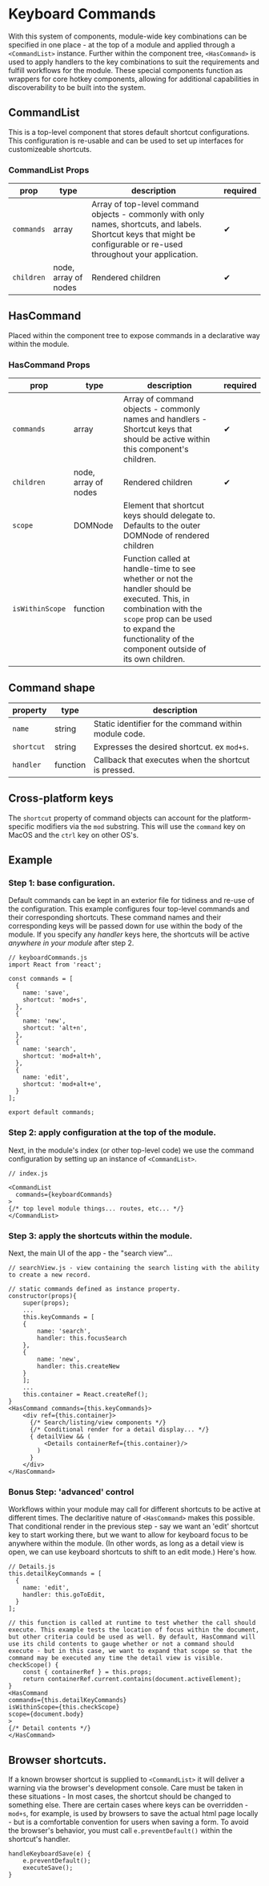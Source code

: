 # Keyboard Commands
With this system of components, module-wide key combinations can be specified in one place - at the top of a module and applied through a `<CommandList>` instance. Further within the component tree, `<HasCommand>` is used to apply handlers to the key combinations to suit the requirements and fulfill workflows for the module. These special components function as wrappers for core hotkey components, allowing for additional capabilities in discoverability to be built into the system. 
## CommandList
This is a top-level component that stores default shortcut configurations. This configuration is re-usable and can be used to set up interfaces for customizeable shortcuts.
### CommandList Props 
prop | type | description | required
-- | -- | -- | --
`commands` | array | Array of top-level command objects - commonly with only names, shortcuts, and labels. Shortcut keys that might be configurable or re-used throughout your application. | &#10004;
`children` | node, array of nodes | Rendered children | &#10004;
## HasCommand
Placed within the component tree to expose commands in a declarative way within the module.
### HasCommand Props 
prop | type | description | required
-- | -- | -- | --
`commands` | array | Array of command objects - commonly names and handlers - Shortcut keys that should be active within this component's children. | &#10004;
`children` | node, array of nodes | Rendered children | &#10004;
`scope` | DOMNode | Element that shortcut keys should delegate to. Defaults to the outer DOMNode of rendered children | 
`isWithinScope` | function | Function called at handle-time to see whether or not the handler should be executed. This, in combination with the `scope` prop can be used to expand the functionality of the component outside of its own children. | 

## Command shape
property | type | description 
-- | -- | --
`name` | string | Static identifier for the command within module code.
`shortcut` | string | Expresses the desired shortcut. ex `mod+s`.
`handler` | function | Callback that executes when the shortcut is pressed.
## Cross-platform keys
The `shortcut` property of command objects can account for the platform-specific modifiers via the `mod` substring. This will use the `command` key on MacOS and the `ctrl` key on other OS's.
## Example
### Step 1: base configuration.
Default commands can be kept in an exterior file for tidiness and re-use of the configuration.
This example configures four top-level commands and their corresponding shortcuts. These command names and their corresponding keys will be passed down for use within the body of the module. If you specify any *handler* keys here, the shortcuts will be active *anywhere in your module* after step 2.
```
// keyboardCommands.js
import React from 'react';

const commands = [
  {
    name: 'save',
    shortcut: 'mod+s',
  },
  {
    name: 'new',
    shortcut: 'alt+n',
  },
  {
    name: 'search',
    shortcut: 'mod+alt+h',
  },
  {
    name: 'edit',
    shortcut: 'mod+alt+e',
  }
];

export default commands;
```
### Step 2: apply configuration at the top of the module.
Next, in the module's index (or other top-level code) we use the command configuration by setting up an instance of `<CommandList>`.
```
// index.js

<CommandList
  commands={keyboardCommands}
>
{/* top level module things... routes, etc... */}
</CommandList>
```
### Step 3: apply the shortcuts within the module.
Next, the main UI of the app - the "search view"...
```
// searchView.js - view containing the search listing with the ability to create a new record.

// static commands defined as instance property.
constructor(props){
    super(props);
    ...
    this.keyCommands = [
    {
        name: 'search',
        handler: this.focusSearch
    },
    {
        name: 'new',
        handler: this.createNew
    }
    ];
    ...
    this.container = React.createRef();
}
<HasCommand commands={this.keyCommands}>
    <div ref={this.container}>
      {/* Search/listing/view components */}
      {/* Conditional render for a detail display... */}
      { detailView && (
          <Details containerRef={this.container}/>
        )
      }
    </div>
</HasCommand>
```
### Bonus Step: 'advanced' control
Workflows within your module may call for different shortcuts to be active at different times. The declaritive nature of `<HasCommand>` makes this possible. That conditional render in the previous step - say we want an 'edit' shortcut key to start working there, but we want to allow for keyboard focus to be anywhere within the module. (In other words, as long as a detail view is open, we can use keyboard shortcuts to shift to an edit mode.) Here's how.
```
// Details.js
this.detailKeyCommands = [
  {
    name: 'edit',
    handler: this.goToEdit,
  }
];

// this function is called at runtime to test whether the call should execute. This example tests the location of focus within the document, but other criteria could be used as well. By default, HasCommand will use its child contents to gauge whether or not a command should execute - but in this case, we want to expand that scope so that the command may be executed any time the detail view is visible.
checkScope() {
    const { containerRef } = this.props;
    return containerRef.current.contains(document.activeElement);
}
<HasCommand
commands={this.detailKeyCommands}
isWithinScope={this.checkScope}
scope={document.body}
>
{/* Detail contents */}
</HasCommand>
```
## Browser shortcuts.
If a known browser shortcut is supplied to `<CommandList>` it will deliver a warning via the browser's development console. Care must be taken in these situations - In most cases, the shortcut should be changed to something else. There are certain cases where keys can be overridden - `mod+s`, for example, is used by browsers to save the actual html page locally - but is a comfortable convention for users when saving a form. To avoid the browser's behavior, you must call `e.preventDefault()` within the shortcut's handler.
```
handleKeyboardSave(e) {
    e.preventDefault();
    executeSave();
}
```